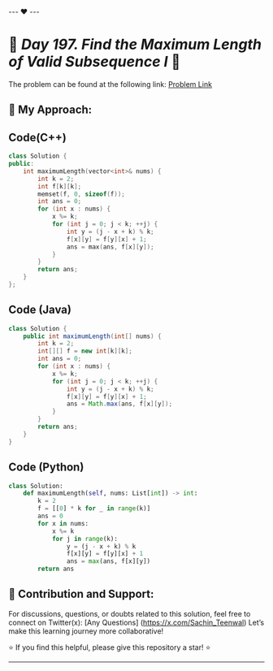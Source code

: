--- ❤️ ---

# 🚀 _Day 197. Find the Maximum Length of Valid Subsequence I_ 🧠


The problem can be found at the following link: [Problem Link](https://leetcode.com/problems/find-the-maximum-length-of-valid-subsequence-i/description/)

## 🎯 **My Approach:**


## Code(C++)
```cpp
class Solution {
public:
    int maximumLength(vector<int>& nums) {
        int k = 2;
        int f[k][k];
        memset(f, 0, sizeof(f));
        int ans = 0;
        for (int x : nums) {
            x %= k;
            for (int j = 0; j < k; ++j) {
                int y = (j - x + k) % k;
                f[x][y] = f[y][x] + 1;
                ans = max(ans, f[x][y]);
            }
        }
        return ans;
    }
};
```

## Code (Java)

```java
class Solution {
    public int maximumLength(int[] nums) {
        int k = 2;
        int[][] f = new int[k][k];
        int ans = 0;
        for (int x : nums) {
            x %= k;
            for (int j = 0; j < k; ++j) {
                int y = (j - x + k) % k;
                f[x][y] = f[y][x] + 1;
                ans = Math.max(ans, f[x][y]);
            }
        }
        return ans;
    }
}
```

## Code (Python)

```python
class Solution:
    def maximumLength(self, nums: List[int]) -> int:
        k = 2
        f = [[0] * k for _ in range(k)]
        ans = 0
        for x in nums:
            x %= k
            for j in range(k):
                y = (j - x + k) % k
                f[x][y] = f[y][x] + 1
                ans = max(ans, f[x][y])
        return ans
```



## 🎯 **Contribution and Support:**

For discussions, questions, or doubts related to this solution, feel free to connect on Twitter(x): [Any Questions] (https://x.com/Sachin_Teenwal) Let’s make this learning journey more collaborative!

⭐ If you find this helpful, please give this repository a star! ⭐

---
